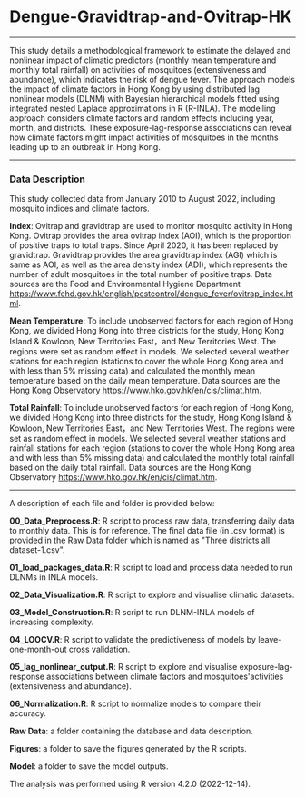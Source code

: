 # Dengue-Gravidtrap-and-Ovitrap-HK

***
This study details a methodological framework to estimate the delayed and nonlinear impact of climatic predictors (monthly mean temperature and monthly total rainfall) on activities of mosquitoes (extensiveness and abundance), which indicates the risk of dengue fever. The approach models the impact of climate factors in Hong Kong by using distributed lag nonlinear models (DLNM) with Bayesian hierarchical models fitted using integrated nested Laplace approximations in R (R-INLA). The modelling approach considers climate factors and random effects including year, month, and districts. These exposure-lag-response associations can reveal how climate factors might impact activities of mosquitoes in the months leading up to an outbreak in Hong Kong.
***
### Data Description
This study collected data from January 2010 to August 2022, including mosquito indices and climate factors.

**Index**: Ovitrap and gravidtrap are used to monitor mosquito activity in Hong Kong. Ovitrap provides the area ovitrap index (AOI), which is the proportion of positive traps to total traps. Since April 2020, it has been replaced by gravidtrap. Gravidtrap provides the area gravidtrap index (AGI) which is same as AOI, as well as the area density index (ADI), which represents the number of adult mosquitoes in the total number of positive traps. Data sources are the Food and Environmental Hygiene Department https://www.fehd.gov.hk/english/pestcontrol/dengue_fever/ovitrap_index.html.

**Mean Temperature**: To include unobserved factors for each region of Hong Kong, we divided Hong Kong into three districts for the study, Hong Kong Island & Kowloon, New Territories East，and New Territories West. The regions were set as random effect in models. We selected several weather stations for each region (stations to cover the whole Hong Kong area and with less than 5% missing data) and calculated the monthly mean temperature based on the daily mean temperature. Data sources are the Hong Kong Observatory https://www.hko.gov.hk/en/cis/climat.htm.

**Total Rainfall**: To include unobserved factors for each region of Hong Kong, we divided Hong Kong into three districts for the study, Hong Kong Island & Kowloon, New Territories East，and New Territories West. The regions were set as random effect in models. We selected several weather stations and rainfall stations for each region (stations to cover the whole Hong Kong area and with less than 5% missing data) and calculated the monthly total rainfall based on the daily total rainfall. Data sources are the Hong Kong Observatory https://www.hko.gov.hk/en/cis/climat.htm.

***
A description of each file and folder is provided below:

**00_Data_Preprocess.R**: R script to process raw data, transferring daily data to monthly data. This is for reference. The final data file (in .csv format) is provided in the Raw Data folder which is named as "Three districts all dataset-1.csv". 

**01_load_packages_data.R**: R script to load and process data needed to run DLNMs in INLA models.

**02_Data_Visualization.R**: R script to explore and visualise climatic datasets.

**03_Model_Construction.R**: R script to run DLNM-INLA models of increasing complexity.

**04_LOOCV.R**: R script to validate the predictiveness of models by leave-one-month-out cross validation.

**05_lag_nonlinear_output.R**: R script to explore and visualise exposure-lag-response associations between climate factors and mosquitoes'activities (extensiveness and abundance).

**06_Normalization.R**: R script to normalize models to compare their accuracy.

**Raw Data**: a folder containing the database and data description.

**Figures**: a folder to save the figures generated by the R scripts.

**Model**: a folder to save the model outputs.

The analysis was performed using R version 4.2.0 (2022-12-14).
